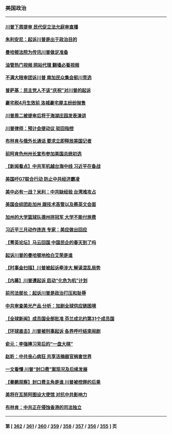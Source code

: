 ### 美国政治
---
#### [川普下周提审 民代促立法允庭审直播](../../pages/ncid1078159/n13964232.md?04031645) 
#### [朱利安尼：起诉川普是出于政治目的](../../pages/ncid1078159/n13964234.md?04031645) 
#### [曼哈顿法院为传讯川普做足准备](../../pages/ncid1078159/n13964230.md?04031645) 
#### [油管热门视频 网站代理 翻墙必看视频](http://138.2.39.72:81/youtube.html?epic-marker?04031645)
#### [不满大陪审团诉川普 南加民众集会挺川竞选](../../pages/ncid1078159/n13964174.md?04031645) 
#### [普萨基：民主党人不该“庆祝”对川普的起诉](../../pages/ncid1078159/n13964029.md?04031645) 
#### [豪宅税4月生效前 洛城豪宅屋主纷纷抛售](../../pages/ncid1078159/n13964164.md?04031645) 
#### [川普周二被提审后将于海湖庄园发表演讲](../../pages/ncid1078159/n13963982.md?04031645) 
#### [川普律师：预计会提动议 驳回指控](../../pages/ncid1078159/n13963958.md?04031645) 
#### [布林肯与俄外长通话 要求立即释放美国记者](../../pages/ncid1078159/n13963946.md?04031645) 
#### [前阿肯色州州长宣布参加美国总统初选](../../pages/ncid1078159/n13963935.md?04031645) 
#### [【新闻看点】中共军机越台海中线 习近平在备战](../../pages/ncid1078159/n13963483.md?04031645) 
#### [美国吁G7联合行动 防止中共经济霸凌](../../pages/ncid1078159/n13963564.md?04031645) 
#### [美中必有一战？米利：中共缺经验 台湾难攻占](../../pages/ncid1078159/n13963490.md?04031645) 
#### [美国会组团赴加州 跟技术高管以及蔡英文会面](../../pages/ncid1078159/n13963538.md?04031645) 
#### [加州的大学篮球队德州拼冠军 大学不能付旅费](../../pages/ncid1078159/n13963466.md?04031645) 
#### [习近平三月动作连连 专家：美应做出回应](../../pages/ncid1078159/n13963399.md?04031645) 
#### [【菁英论坛】马云回国 中国民企的春天到了吗](../../pages/ncid1078159/n13963374.md?04031645) 
#### [起诉川普的曼哈顿地检白艾荣是谁](../../pages/ncid1078159/n13963347.md?04031645) 
#### [【时事金扫描】川普被起诉牵涉大 解读混乱局势](../../pages/ncid1078159/n13963361.md?04031645) 
#### [【内幕】川普遭起诉 启动“化危为机”计划](../../pages/ncid1078159/n13963334.md?04031645) 
#### [前司法部长：起诉川普是政治打压和耻辱](../../pages/ncid1078159/n13963330.md?04031645) 
#### [中共审查美光产品 分析：加剧全球供应链困境](../../pages/ncid1078159/n13963146.md?04031645) 
#### [【全球新闻】成员国全部批准 芬兰成北约第31个成员国](../../pages/ncid1078159/n13963059.md?04031645) 
#### [【环球直击】川普被刑事起诉 各界呼吁结束闹剧](../../pages/ncid1078159/n13962804.md?04031645) 
#### [俞元：李强捧习背后的“一盘大棋”](../../pages/ncid1078159/n13963042.md?04031645) 
#### [赵昕：中共丧心病狂 共享活摘器官祸害世界](../../pages/ncid1078159/n13963031.md?04031645) 
#### [一文看懂 川普“封口费”案现况及后续发展](../../pages/ncid1078159/n13962939.md?04031645) 
#### [【秦鹏观察】封口费主角是谁 川普被控罪的后果](../../pages/ncid1078159/n13962862.md?04031645) 
#### [美将在瓦努阿图设大使馆 对抗中共影响力](../../pages/ncid1078159/n13962934.md?04031645) 
#### [布林肯：中共正在侵蚀香港的司法独立](../../pages/ncid1078159/n13962839.md?04031645) 

---
#### 第 [ [362](./362.md?04031645) / [361](./361.md?04031645) / [360](./360.md?04031645) / [359](./359.md?04031645) / [358](./358.md?04031645) / [357](./357.md?04031645) / [356](./356.md?04031645) / [355](./355.md?04031645) ] 页
